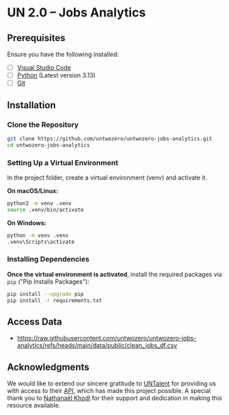 # UN 2.0 – Jobs Analytics

## Prerequisites
Ensure you have the following installed:
- [ ] [Visual Studio Code](https://code.visualstudio.com/)
- [ ] [Python](https://www.python.org/downloads/) (Latest version 3.13)
- [ ] [Git](https://git-scm.com/)

## Installation

### Clone the Repository

```sh
git clone https://github.com/untwozero/untwozero-jobs-analytics.git
cd untwozero-jobs-analytics
```
### Setting Up a Virtual Environment

In the project folder, create a virtual environment (venv) and activate it.

**On macOS/Linux:**
```sh
python3 -m venv .venv
source .venv/bin/activate
```

**On Windows:**
```sh
python -m venv .venv
.venv\Scripts\activate
```

### Installing Dependencies
**Once the virtual environment is activated**, install the required packages via `pip` ("Pip Installs Packages"):

```sh
pip install --upgrade pip
pip install -r requirements.txt
```

## Access Data

- https://raw.githubusercontent.com/untwozero/untwozero-jobs-analytics/refs/heads/main/data/public/clean_jobs_df.csv


## Acknowledgments

We would like to extend our sincere gratitude to [UNTalent](https://untalent.org/jobs) for providing us with access to their [API](https://github.com/UNTalent/Documentation?tab=readme-ov-file), which has made this project possible. A special thank you to [Nathanaël Khodl](https://github.com/Khodl) for their support and dedication in making this resource available.